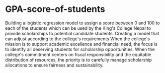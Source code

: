 # GPA-score-of-students
Building a logistic regression model to assign a score between 0 and 100 to each of the students which can be used by the King's College Nepal to provide scholarships to potential candidate students.
Creating a model that can adjust according to the college's requirements
When the college's mission is to support academic excellence and financial need, the focus is to identify all deserving students for scholarship opportunities.
When the college's commitment centers on fiscal responsibility and the equitable distribution of resources, the priority is to carefully manage scholarship allocations to ensure fairness and sustainability.
